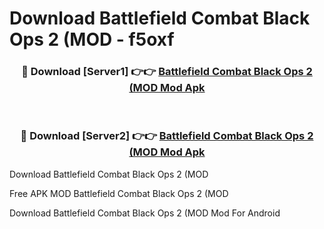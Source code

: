 # Download Battlefield Combat Black Ops 2 (MOD - f5oxf



<div align="center">
<h3>🔴 Download [Server1] 👉👉 <a href="https://momento.my/?title=Battlefield_Combat_Black_Ops_2_(MOD">Battlefield Combat Black Ops 2 (MOD Mod Apk</a></h3><br>

<h3>🔴 Download [Server2] 👉👉 <a href="https://momento.my/?title=Battlefield_Combat_Black_Ops_2_(MOD">Battlefield Combat Black Ops 2 (MOD Mod Apk</a></h3>
</div>



Download Battlefield Combat Black Ops 2 (MOD 

Free APK MOD Battlefield Combat Black Ops 2 (MOD 

Download Battlefield Combat Black Ops 2 (MOD Mod For Android
